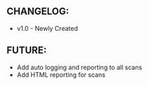 ## CHANGELOG:
* v1.0 - Newly Created

## FUTURE:
* Add auto logging and reporting to all scans
* Add HTML reporting for scans


